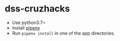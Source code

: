 # dss-cruzhacks

- Use python3.7~
- Install [pipenv](https://github.com/pypa/pipenv)
- Run `pipenv install` in one of the app directories.
